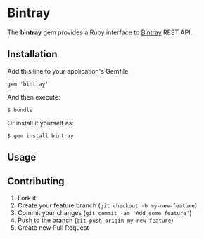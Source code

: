 # Bintray

The **bintray** gem provides a Ruby interface to
[Bintray](https://bintray.com/) REST API.

## Installation

Add this line to your application's Gemfile:

    gem 'bintray'

And then execute:

    $ bundle

Or install it yourself as:

    $ gem install bintray

## Usage

## Contributing

1. Fork it
2. Create your feature branch (`git checkout -b my-new-feature`)
3. Commit your changes (`git commit -am 'Add some feature'`)
4. Push to the branch (`git push origin my-new-feature`)
5. Create new Pull Request
